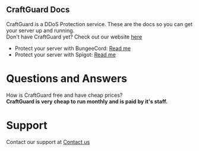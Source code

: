 ## CraftGuard Docs
CraftGuard is a DDoS Protection service. These are the docs so you can get your server up and running.
<br>
Don't have CraftGuard yet? Check out our website <a href="https://craftguard.cubeserver.tech/">here</a>
<br>
* Protect your server with BungeeCord: <a href="https://craftguardwiki.cubeserver.tech/protectserverbungee.html">Read me</a>
* Protect your server with Spigot: <a href="https://craftguardwiki.cubeserver.tech/protectserverspigot.html">Read me</a>
# Questions and Answers
How is CraftGuard free and have cheap prices?
<br>
**CraftGuard is very cheap to run monthly and is paid by it's staff.**

# Support
Contact our support at <a href="https://craftguard.cubeserver.tech/contact.html">Contact us</a>
